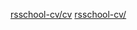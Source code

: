 [rsschool-cv/cv](https://somik9.github.io/rsschool-cv/cv)
[rsschool-cv/](https://somik9.github.io/rsschool-cv)

